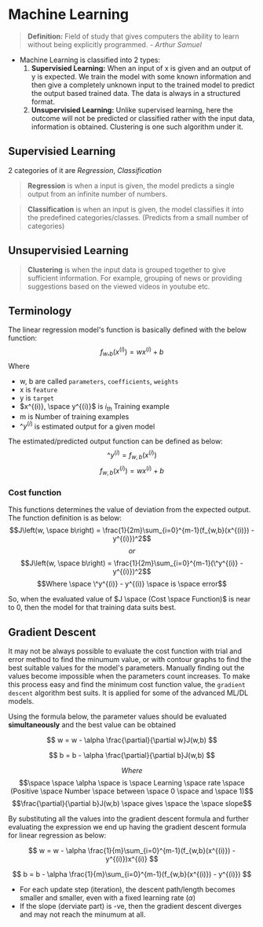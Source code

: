 # Machine Learning

> **Definition:** Field of study that gives computers the ability to learn without being explicitly programmed. _- Arthur Samuel_

- Machine Learning is classified into 2 types:
  1. **Supervisied Learning:** When an input of x is given and an output of y is expected. We train the model with some known information and then give a completely unknown input to the trained model to predict the output based trained data. The data is always in a structured format.
  2. **Unsupervisied Learning:** Unlike supervised learning, here the outcome will not be predicted or classified rather with the input data, information is obtained. Clustering is one such algorithm under it.

## Supervisied Learning

2 categories of it are _Regression_, _Classification_

> **Regression** is when a input is given, the model predicts a single output from an infinite number of numbers.

> **Classification** is when an input is given, the model classifies it into the predefined categories/classes. (Predicts from a small number of categories)

## Unsupervisied Learning

> **Clustering** is when the input data is grouped together to give sufficient information. For example, grouping of news or providing suggestions based on the viewed videos in youtube etc.

## Terminology

The linear regression model's function is basically defined with the below function:
$$f_w,_b\left(x^{(i)}\right)=wx^{(i)}+b$$
Where

- w, b are called `parameters`, `coefficients`, `weights`
- x is `feature`
- y is `target`
- $x^{(i)}, \space y^{(i)}$ is $i_{th}$ Training example
- m is Number of training examples
- $\^y^{(i)}$ is estimated output for a given model

The estimated/predicted output function can be defined as below:
$$\^y^{(i)} = f_{w,b}(x^{(i)})$$
$$f_{w,b}(x^{(i)}) = wx^{(i)} + b$$

### Cost function

This functions determines the value of deviation from the expected output. The function definition is as below:
$$J\left(w, \space b\right) = \frac{1}{2m}\sum_{i=0}^{m-1}(f_{w,b}(x^{(i)}) - y^{(i)})^2$$
$$or$$
$$J\left(w, \space b\right) = \frac{1}{2m}\sum_{i=0}^{m-1}(\^y^{(i)} - y^{(i)})^2$$
$$Where \space \^y^{(i)} - y^{(i)} \space is \space error$$

So, when the evaluated value of $J \space (Cost \space Function)$ is near to $0$, then the model for that training data suits best.

## Gradient Descent

It may not be always possible to evaluate the cost function with trial and error method to find the minumum value, or with contour graphs to find the best suitable values for the model's parameters. Manually finding out the values become impossible when the parameters count increases.
To make this process easy and find the minimum cost function value, the `gradient descent` algorithm best suits. It is applied for some of the advanced ML/DL models.

Using the formula below, the parameter values should be evaluated **simultaneously** and the best value can be obtained

$$
w = w - \alpha \frac{\partial}{\partial w}J(w,b)
$$

$$
b = b - \alpha \frac{\partial}{\partial b}J(w,b)
$$

$$Where$$
$$\space \space \alpha \space is \space Learning \space rate \space (Positive \space Number \space between \space 0 \space and \space 1)$$
$$\frac{\partial}{\partial b}J(w,b) \space gives \space the \space slope$$

By substituting all the values into the gradient descent formula and further evaluating the expression we end up having the gradient descent formula for linear regression as below:

$$
w = w - \alpha \frac{1}{m}\sum_{i=0}^{m-1}(f_{w,b}(x^{(i)}) - y^{(i)})x^{(i)}
$$

$$
b = b - \alpha \frac{1}{m}\sum_{i=0}^{m-1}(f_{w,b}(x^{(i)}) - y^{(i)})
$$

 - For each update step (iteration), the descent path/length becomes smaller and smaller, even with a fixed learning rate ($\alpha$)
 - If the slope (derviate part) is -ve, then the gradient descent diverges and may not reach the minumum at all.